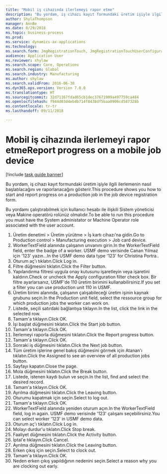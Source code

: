 ```yaml
--- 
title: "Mobil iş cihazında ilerlemeyi rapor etme"
description: "Bu yordam, iş cihazı kayıt formundaki üretim işiyle ilgili ilerlemenin nasıl başlatılacağını ve raporlanacağını gösterir."
author: ShylaThompson
manager: AnnBe
ms.date: 8/29/2018
ms.topic: business-process
ms.prod: 
ms.service: dynamics-ax-applications
ms.technology: 
ms.search.form: JmgRegistrationTouch, JmgRegistrationTouchUserConfiguration, JmgRegistrationTouchStart, JmgRegistrationTouchReportFeedback, JmgRegistrationTouchAssignedJobs, JmgRegistrationTouchBreak, JmgRegistrationTouchLeave, JmgRegistrationTouchIndirectActivity, JmgDialogForm
audience: Application User
ms.reviewer: shylaw
ms.search.scope: Core, Operations
ms.search.region: Global
ms.search.industry: Manufacturing
ms.author: shylaw
ms.search.validFrom: 2016-06-30
ms.dyn365.ops.version: Version 7.0.0
ms.translationtype: HT
ms.sourcegitcommit: 32d71167fdad65cb1dec37671999a497759ca484
ms.openlocfilehash: f944d03d4ebdb714f8438df5baa0906cd587328b
ms.contentlocale: tr-tr
ms.lasthandoff: 09/11/2018

---
```

# <a name="report-progress-on-a-mobile-job-device"></a><span data-ttu-id="dcce2-103">Mobil iş cihazında ilerlemeyi rapor etme</span><span class="sxs-lookup"><span data-stu-id="dcce2-103">Report progress on a mobile job device</span></span>

[!include [task guide banner](../../includes/task-guide-banner.md)]

<span data-ttu-id="dcce2-104">Bu yordam, iş cihazı kayıt formundaki üretim işiyle ilgili ilerlemenin nasıl başlatılacağını ve raporlanacağını gösterir.</span><span class="sxs-lookup"><span data-stu-id="dcce2-104">This procedure shows you how to start and report progress on a production job in the job device registration form.</span></span>



<span data-ttu-id="dcce2-105">Bu yordamı çalıştırabilmek için kullanıcı hesabı ile ilişkili Sistem yöneticisi veya Makine operatörü rolünüz olmalıdır.</span><span class="sxs-lookup"><span data-stu-id="dcce2-105">To be able to run this procedure you must have the System administator or Machine Operator role associated with the user account.</span></span>

1. <span data-ttu-id="dcce2-106">Üretim denetimi > Üretim yürütme > İş kartı cihazı'na gidin.</span><span class="sxs-lookup"><span data-stu-id="dcce2-106">Go to Production control > Manufacturing execution > Job card device.</span></span>
2. <span data-ttu-id="dcce2-107">WorkerTextField alanında çalışanın unvanını girin.</span><span class="sxs-lookup"><span data-stu-id="dcce2-107">In the WorkerTextField field, enter the badge of a worker.</span></span> <span data-ttu-id="dcce2-108">USMF demo verisinde Canan Yılmaz için '123' yazın...</span><span class="sxs-lookup"><span data-stu-id="dcce2-108">In the USMF demo data type '123' for Christina Portra..</span></span>
3. <span data-ttu-id="dcce2-109">Oturum aç'ı tıklatın.</span><span class="sxs-lookup"><span data-stu-id="dcce2-109">Click Log in.</span></span>
4. <span data-ttu-id="dcce2-110">Filtre düğmesini tıklatın.</span><span class="sxs-lookup"><span data-stu-id="dcce2-110">Click the Filter button.</span></span>
5. <span data-ttu-id="dcce2-111">Yapılandırma filtresi uygula onay kutusunu işaretleyin veya işaretini kaldırın.</span><span class="sxs-lookup"><span data-stu-id="dcce2-111">Check or uncheck the Apply configuration filter check box.</span></span> <span data-ttu-id="dcce2-112">Bir filtre ayarlarsanız, USMF'de 110 üretim birimini kullanabilirsiniz.</span><span class="sxs-lookup"><span data-stu-id="dcce2-112">If you set a filter you can use production unit 110 in USMF.</span></span>
6. <span data-ttu-id="dcce2-113">Üretim birimi alanında, çalışanın çalışabileceği üretim işinin kaynak grubunu seçin.</span><span class="sxs-lookup"><span data-stu-id="dcce2-113">In the Production unit field, select the ressource group for which production jobs the worker can work on.</span></span>
7. <span data-ttu-id="dcce2-114">Listede, seçili satırdaki bağlantıya tıklayın.</span><span class="sxs-lookup"><span data-stu-id="dcce2-114">In the list, click the link in the selected row.</span></span>
8. <span data-ttu-id="dcce2-115">Tamam'a tıklayın.</span><span class="sxs-lookup"><span data-stu-id="dcce2-115">Click OK.</span></span>
9. <span data-ttu-id="dcce2-116">İşi başlat düğmesini tıklatın.</span><span class="sxs-lookup"><span data-stu-id="dcce2-116">Click the Start job button.</span></span>
10. <span data-ttu-id="dcce2-117">Tamam'a tıklayın.</span><span class="sxs-lookup"><span data-stu-id="dcce2-117">Click OK.</span></span>
11. <span data-ttu-id="dcce2-118">İlerlemeyi raporla düğmesini tıklatın.</span><span class="sxs-lookup"><span data-stu-id="dcce2-118">Click the Report progress button.</span></span>
12. <span data-ttu-id="dcce2-119">Tamam'a tıklayın.</span><span class="sxs-lookup"><span data-stu-id="dcce2-119">Click OK.</span></span>
13. <span data-ttu-id="dcce2-120">Sonraki iş düğmesini tıklatın.</span><span class="sxs-lookup"><span data-stu-id="dcce2-120">Click the Next job button.</span></span>
14. <span data-ttu-id="dcce2-121">Tüm üretim işlerine genel bakış düğmesini görmek için Atanan'ı tıklatın.</span><span class="sxs-lookup"><span data-stu-id="dcce2-121">Click the Assigned to see an overview of all production jobs button.</span></span>
15. <span data-ttu-id="dcce2-122">Sayfayı kapatın.</span><span class="sxs-lookup"><span data-stu-id="dcce2-122">Close the page.</span></span>
16. <span data-ttu-id="dcce2-123">Mola düğmesini tıklatın.</span><span class="sxs-lookup"><span data-stu-id="dcce2-123">Click the Break button.</span></span>
17. <span data-ttu-id="dcce2-124">Listede, istenen kaydı bulun ve seçin.</span><span class="sxs-lookup"><span data-stu-id="dcce2-124">In the list, find and select the desired record.</span></span>
18. <span data-ttu-id="dcce2-125">Tamam'a tıklayın.</span><span class="sxs-lookup"><span data-stu-id="dcce2-125">Click OK.</span></span>
19. <span data-ttu-id="dcce2-126">Ayrılma düğmesini tıklatın.</span><span class="sxs-lookup"><span data-stu-id="dcce2-126">Click the Leaving button.</span></span>
20. <span data-ttu-id="dcce2-127">Oturumu kapatmak için seçin.</span><span class="sxs-lookup"><span data-stu-id="dcce2-127">Select to log out.</span></span>
21. <span data-ttu-id="dcce2-128">Tamam'a tıklayın.</span><span class="sxs-lookup"><span data-stu-id="dcce2-128">Click OK.</span></span>
22. <span data-ttu-id="dcce2-129">WorkerTextField alanında yeniden oturum açın.</span><span class="sxs-lookup"><span data-stu-id="dcce2-129">In the WorkerTextField field, log in again.</span></span> <span data-ttu-id="dcce2-130">USMF demo verisinde '123' çalışanı seçebilirsiniz.</span><span class="sxs-lookup"><span data-stu-id="dcce2-130">You can select worker '123' in USMF demo data.</span></span>
23. <span data-ttu-id="dcce2-131">Oturum aç'ı tıklatın.</span><span class="sxs-lookup"><span data-stu-id="dcce2-131">Click Log in.</span></span>
24. <span data-ttu-id="dcce2-132">Molayı durdur'u tıklatın.</span><span class="sxs-lookup"><span data-stu-id="dcce2-132">Click Stop break.</span></span>
25. <span data-ttu-id="dcce2-133">Faaliyet düğmesini tıklatın.</span><span class="sxs-lookup"><span data-stu-id="dcce2-133">Click the Activity button.</span></span>
26. <span data-ttu-id="dcce2-134">İptal'e tıklayın.</span><span class="sxs-lookup"><span data-stu-id="dcce2-134">Click Cancel.</span></span>
27. <span data-ttu-id="dcce2-135">Ayrılma düğmesini tıklatın.</span><span class="sxs-lookup"><span data-stu-id="dcce2-135">Click the Leaving button.</span></span>
28. <span data-ttu-id="dcce2-136">Erken çıkış için seçin.</span><span class="sxs-lookup"><span data-stu-id="dcce2-136">Select to clock out.</span></span>
29. <span data-ttu-id="dcce2-137">Tamam'a tıklayın.</span><span class="sxs-lookup"><span data-stu-id="dcce2-137">Click OK.</span></span>
30. <span data-ttu-id="dcce2-138">Neden erken çıkış yapıldığının nedenini seçin.</span><span class="sxs-lookup"><span data-stu-id="dcce2-138">Select a reason why you are clocking out early.</span></span>


